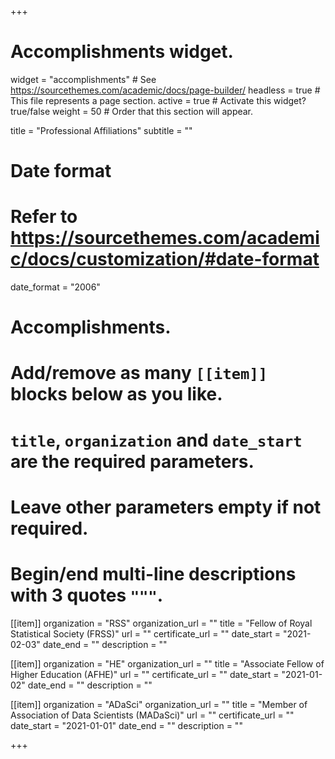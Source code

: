 +++
# Accomplishments widget.
widget = "accomplishments"  # See https://sourcethemes.com/academic/docs/page-builder/
headless = true  # This file represents a page section.
active = true  # Activate this widget? true/false
weight = 50  # Order that this section will appear.

title = "Professional Affiliations"
subtitle = ""

# Date format
#   Refer to https://sourcethemes.com/academic/docs/customization/#date-format
date_format = "2006"

# Accomplishments.
#   Add/remove as many `[[item]]` blocks below as you like.
#   `title`, `organization` and `date_start` are the required parameters.
#   Leave other parameters empty if not required.
#   Begin/end multi-line descriptions with 3 quotes `"""`.

[[item]]
  organization = "RSS"
  organization_url = ""
  title = "Fellow of Royal Statistical Society (FRSS)"
  url = ""
  certificate_url = ""
  date_start = "2021-02-03"
  date_end = ""
  description = ""

[[item]]
  organization = "HE"
  organization_url = ""
  title = "Associate Fellow of Higher Education (AFHE)"
  url = ""
  certificate_url = ""
  date_start = "2021-01-02"
  date_end = ""
  description = ""
  
[[item]]
  organization = "ADaSci"
  organization_url = ""
  title = "Member of Association of Data Scientists (MADaSci)"
  url = ""
  certificate_url = ""
  date_start = "2021-01-01"
  date_end = ""
  description = ""

+++
